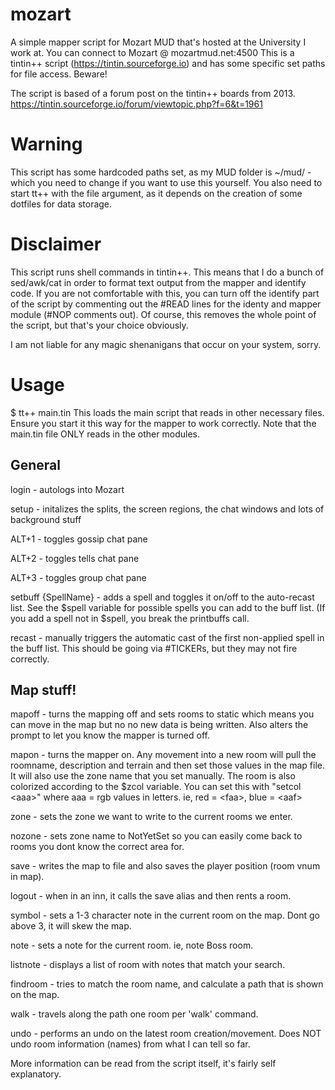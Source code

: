 # mozart

A simple mapper script for Mozart MUD that's hosted at the University I work at.
You can connect to Mozart @ mozartmud.net:4500
This is a tintin++ script (https://tintin.sourceforge.io) and has some specific set paths for file access. Beware!

The script is based of a forum post on the tintin++ boards from 2013.
https://tintin.sourceforge.io/forum/viewtopic.php?f=6&t=1961

# Warning
This script has some hardcoded paths set, as my MUD folder is ~/mud/ - which you need to change
if you want to use this yourself. You also need to start tt++ with the file argument, as it depends
on the creation of some dotfiles for data storage.

# Disclaimer
This script runs shell commands in tintin++. This means that I do a bunch of sed/awk/cat in order to format
text output from the mapper and identify code. If you are not comfortable with this, you can turn off the
identify part of the script by commenting out the #READ lines for the identy and mapper module (#NOP comments out).
Of course, this removes the whole point of the script, but that's your choice obviously.

I am not liable for any magic shenanigans that occur on your system, sorry.

# Usage
$ tt++ main.tin
This loads the main script that reads in other necessary files. Ensure you start it this way for the
mapper to work correctly. Note that the main.tin file ONLY reads in the other modules.

## General

login - autologs into Mozart

setup - initalizes the splits, the screen regions, the chat windows and lots of background stuff

ALT+1 - toggles gossip chat pane

ALT+2 - toggles tells chat pane

ALT+3 - toggles group chat pane

setbuff {SpellName} - adds a spell and toggles it on/off to the auto-recast list. See the $spell variable for possible spells you can add to the buff list. (If you add a spell not in $spell, you break the printbuffs call.

recast - manually triggers the automatic cast of the first non-applied spell in the buff list. This should be going via #TICKERs, but they may not fire correctly.


## Map stuff!

mapoff - turns the mapping off and sets rooms to static which means you can move in the map but no
no new data is being written. Also alters the prompt to let you know the mapper is turned off.

mapon - turns the mapper on. Any movement into a new room will pull the roomname, description and terrain
and then set those values in the map file. It will also use the zone name that you set manually. The room
is also colorized according to the $zcol variable. You can set this with "setcol \<aaa>" where aaa = rgb values in letters. ie, red = \<faa>, blue = \<aaf>

zone - sets the zone we want to write to the current rooms we enter.

nozone - sets zone name to NotYetSet so you can easily come back to rooms you dont know the correct area for.

save - writes the map to file and also saves the player position (room vnum in map).

logout - when in an inn, it calls the save alias and then rents a room.

symbol - sets a 1-3 character note in the current room on the map. Dont go above 3, it will skew the map.

note - sets a note for the current room. ie, note Boss room.

listnote - displays a list of room with notes that match your search.

findroom - tries to match the room name, and calculate a path that is shown on the map.

walk - travels along the path one room per 'walk' command.

undo - performs an undo on the latest room creation/movement. Does NOT undo room information (names) from
what I can tell so far.

More information can be read from the script itself, it's fairly self explanatory.
